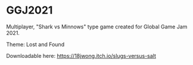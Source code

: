 # GGJ2021

Multiplayer, "Shark vs Minnows" type game created for Global Game Jam 2021.

Theme: Lost and Found

Downloadable here: https://18jwong.itch.io/slugs-versus-salt
